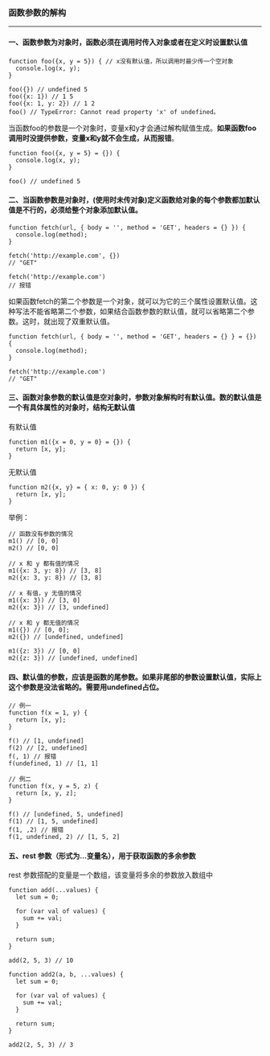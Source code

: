 ### 函数参数的解构
---

#### 一、函数参数为对象时，函数必须在调用时传入对象或者在定义时设置默认值
```
function foo({x, y = 5}) { // x没有默认值，所以调用时最少传一个空对象
  console.log(x, y);
}

foo({}) // undefined 5
foo({x: 1}) // 1 5
foo({x: 1, y: 2}) // 1 2
foo() // TypeError: Cannot read property 'x' of undefined。
```
当函数foo的参数是一个对象时，变量x和y才会通过解构赋值生成。**如果函数foo调用时没提供参数，变量x和y就不会生成，从而报错**。
```
function foo({x, y = 5} = {}) {
  console.log(x, y);
}

foo() // undefined 5
```

#### 二、当函数参数是对象时，(使用时未传对象)定义函数给对象的每个参数都加默认值是不行的，必须给整个对象添加默认值。
```
function fetch(url, { body = '', method = 'GET', headers = {} }) {
  console.log(method);
}

fetch('http://example.com', {})
// "GET"

fetch('http://example.com')
// 报错
```
如果函数fetch的第二个参数是一个对象，就可以为它的三个属性设置默认值。这种写法不能省略第二个参数，如果结合函数参数的默认值，就可以省略第二个参数。这时，就出现了双重默认值。
```
function fetch(url, { body = '', method = 'GET', headers = {} } = {}) {
  console.log(method);
}

fetch('http://example.com')
// "GET"
```

#### 三、函数对象参数的默认值是空对象时，参数对象解构时有默认值。数的默认值是一个有具体属性的对象时，结构无默认值
有默认值
```
function m1({x = 0, y = 0} = {}) {
  return [x, y];
}
```
无默认值
```
function m2({x, y} = { x: 0, y: 0 }) {
  return [x, y];
}
```
举例：
```
// 函数没有参数的情况
m1() // [0, 0]
m2() // [0, 0]

// x 和 y 都有值的情况
m1({x: 3, y: 8}) // [3, 8]
m2({x: 3, y: 8}) // [3, 8]

// x 有值，y 无值的情况
m1({x: 3}) // [3, 0]
m2({x: 3}) // [3, undefined]

// x 和 y 都无值的情况
m1({}) // [0, 0];
m2({}) // [undefined, undefined]

m1({z: 3}) // [0, 0]
m2({z: 3}) // [undefined, undefined]
```

#### 四、默认值的参数，应该是函数的尾参数。如果非尾部的参数设置默认值，实际上这个参数是没法省略的。需要用undefined占位。
```
// 例一
function f(x = 1, y) {
  return [x, y];
}

f() // [1, undefined]
f(2) // [2, undefined]
f(, 1) // 报错
f(undefined, 1) // [1, 1]

// 例二
function f(x, y = 5, z) {
  return [x, y, z];
}

f() // [undefined, 5, undefined]
f(1) // [1, 5, undefined]
f(1, ,2) // 报错
f(1, undefined, 2) // [1, 5, 2]
```

#### 五、rest 参数（形式为...变量名），用于获取函数的多余参数
rest 参数搭配的变量是一个数组，该变量将多余的参数放入数组中
```
function add(...values) {
  let sum = 0;

  for (var val of values) {
    sum += val;
  }

  return sum;
}

add(2, 5, 3) // 10

function add2(a, b, ...values) {
  let sum = 0;

  for (var val of values) {
    sum += val;
  }

  return sum;
}

add2(2, 5, 3) // 3
```
